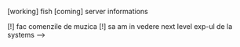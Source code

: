 [working] fish 
[coming] server informations

[!] fac comenzile de muzica
[!] sa am in vedere next level exp-ul de la systems -->
